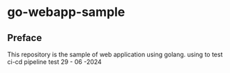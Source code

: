 # go-webapp-sample



## Preface
This repository is the sample of web application using golang.
using to test ci-cd pipeline 
test 29 - 06 -2024
